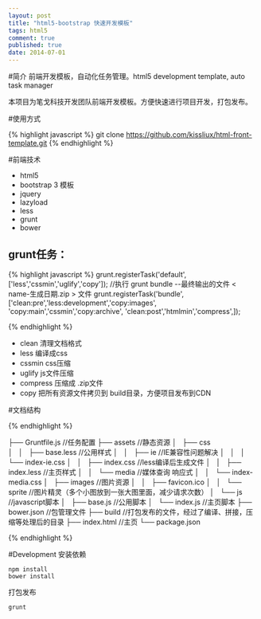 ```yaml
---
layout: post
title: "html5-bootstrap 快速开发模板"
tags: html5
comment: true
published: true
date: 2014-07-01
---
```



#简介
前端开发模板，自动化任务管理。html5 development template, auto task manager

本项目为笔戈科技开发团队前端开发模板。方便快速进行项目开发，打包发布。

#使用方式

{% highlight javascript %}
	git clone https://github.com/kissliux/html-front-template.git
{% endhighlight %}


#前端技术

* html5
* bootstrap 3 模板
* jquery
* lazyload
* less
* grunt
* bower



## grunt任务：
{% highlight javascript %}
   grunt.registerTask('default', ['less','cssmin','uglify','copy']);
    //执行 grunt bundle --最终输出的文件 < name-生成日期.zip > 文件
    grunt.registerTask('bundle', ['clean:pre','less:development','copy:images', 'copy:main','cssmin','copy:archive', 'clean:post','htmlmin','compress',]);
    
{% endhighlight %}
 
 * clean 清理文档格式
 * less 编译成css
 * cssmin css压缩
 * uglify js文件压缩
 * compress 压缩成 .zip文件
 * copy 把所有资源文件拷贝到 build目录，方便项目发布到CDN
 


#文档结构  

{% endhighlight %}

├── Gruntfile.js   //任务配置
├── assets			//静态资源
│   ├── css			
│   │   ├── base.less		//公用样式
│   │   ├── ie		//IE兼容性问题解决
│   │   │   └── index-ie.css
│   │   ├── index.css		//less编译后生成文件
│   │   ├── index.less		//主页样式
│   │   └── media			//媒体查询  响应式
│   │       └── index-media.css
│   ├── images		//图片资源
│   │   ├── favicon.ico
│   │   └── sprite		//图片精灵（多个小图放到一张大图里面，减少请求次数）
│   └── js		//javascript脚本
│       ├── base.js		//公用脚本
│       └── index.js		//主页脚本
├── bower.json		//包管理文件
├── build		//打包发布的文件，经过了编译、拼接，压缩等处理后的目录
├── index.html		//主页
└── package.json	

{% endhighlight %}

#Development
安装依赖

```
npm install
bower install

```
打包发布

```
grunt

```



